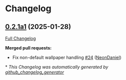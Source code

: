 # Changelog

## [0.2.1a1](https://github.com/OpenVoiceOS/ovos-PHAL-plugin-wallpaper-manager/tree/0.2.1a1) (2025-01-28)

[Full Changelog](https://github.com/OpenVoiceOS/ovos-PHAL-plugin-wallpaper-manager/compare/0.2.0...0.2.1a1)

**Merged pull requests:**

- Fix non-default wallpaper handling [\#24](https://github.com/OpenVoiceOS/ovos-PHAL-plugin-wallpaper-manager/pull/24) ([NeonDaniel](https://github.com/NeonDaniel))



\* *This Changelog was automatically generated by [github_changelog_generator](https://github.com/github-changelog-generator/github-changelog-generator)*
